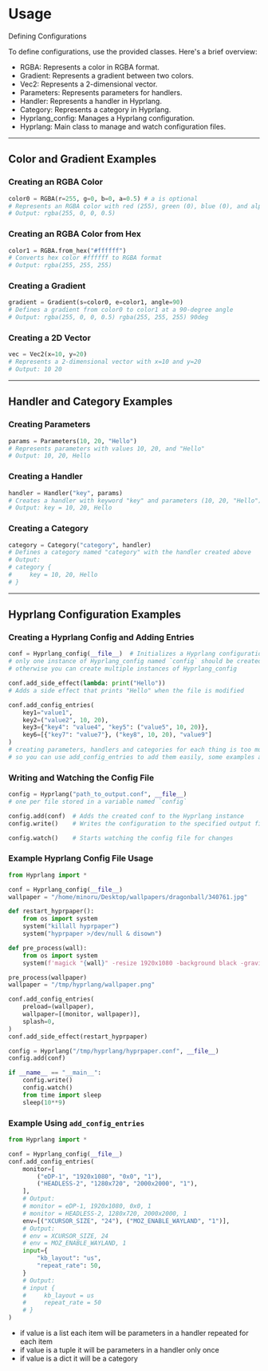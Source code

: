 # Usage
Defining Configurations

To define configurations, use the provided classes. Here's a brief overview:

-   RGBA: Represents a color in RGBA format.
-   Gradient: Represents a gradient between two colors.
-   Vec2: Represents a 2-dimensional vector.
-   Parameters: Represents parameters for handlers.
-   Handler: Represents a handler in Hyprlang.
-   Category: Represents a category in Hyprlang.
-   Hyprlang_config: Manages a Hyprlang configuration.
-   Hyprlang: Main class to manage and watch configuration files.

---

## **Color and Gradient Examples**

### Creating an RGBA Color
```python
color0 = RGBA(r=255, g=0, b=0, a=0.5) # a is optional
# Represents an RGBA color with red (255), green (0), blue (0), and alpha (0.5)
# Output: rgba(255, 0, 0, 0.5) 
```

### Creating an RGBA Color from Hex
```python
color1 = RGBA.from_hex("#ffffff")
# Converts hex color #ffffff to RGBA format
# Output: rgba(255, 255, 255)
```

### Creating a Gradient
```python
gradient = Gradient(s=color0, e=color1, angle=90)
# Defines a gradient from color0 to color1 at a 90-degree angle
# Output: rgba(255, 0, 0, 0.5) rgba(255, 255, 255) 90deg
```

### Creating a 2D Vector
```python
vec = Vec2(x=10, y=20)
# Represents a 2-dimensional vector with x=10 and y=20
# Output: 10 20
```

---

## **Handler and Category Examples**

### Creating Parameters
```python
params = Parameters(10, 20, "Hello")
# Represents parameters with values 10, 20, and "Hello"
# Output: 10, 20, Hello
```

### Creating a Handler
```python
handler = Handler("key", params)
# Creates a handler with keyword "key" and parameters (10, 20, "Hello")
# Output: key = 10, 20, Hello
```

### Creating a Category
```python
category = Category("category", handler)
# Defines a category named "category" with the handler created above
# Output:
# category {
#     key = 10, 20, Hello
# }
```

---

## **Hyprlang Configuration Examples**

### Creating a Hyprlang Config and Adding Entries
```python
conf = Hyprlang_config(__file__)  # Initializes a Hyprlang configuration with the current file name
# only one instance of Hyprlang_config named `config` should be created per file if you want to import it and use watch
# otherwise you can create multiple instances of Hyprlang_config

conf.add_side_effect(lambda: print("Hello"))
# Adds a side effect that prints "Hello" when the file is modified

conf.add_config_entries(
    key1="value1",
    key2=("value2", 10, 20),
    key3={"key4": "value4", "key5": ("value5", 10, 20)},
    key6=[{"key7": "value7"}, ("key8", 10, 20), "value9"]
)
# creating parameters, handlers and categories for each thing is too much work
# so you can use add_config_entries to add them easily, some examples at the end
```

### Writing and Watching the Config File
```python
config = Hyprlang("path_to_output.conf", __file__)
# one per file stored in a variable named `config`

config.add(conf)  # Adds the created conf to the Hyprlang instance
config.write()    # Writes the configuration to the specified output file

config.watch()    # Starts watching the config file for changes
```

### Example Hyprlang Config File Usage
```python
from Hyprlang import *

conf = Hyprlang_config(__file__)
wallpaper = "/home/minoru/Desktop/wallpapers/dragonball/340761.jpg"

def restart_hyprpaper():
    from os import system
    system("killall hyprpaper")
    system("hyprpaper >/dev/null & disown")

def pre_process(wall):
    from os import system
    system(f'magick "{wall}" -resize 1920x1080 -background black -gravity center -extent 1920x1080 /tmp/hyprlang/wallpaper.png')

pre_process(wallpaper)
wallpaper = "/tmp/hyprlang/wallpaper.png"

conf.add_config_entries(
    preload=(wallpaper),
    wallpaper=[(monitor, wallpaper)],
    splash=0,
)
conf.add_side_effect(restart_hyprpaper)

config = Hyprlang("/tmp/hyprlang/hyprpaper.conf", __file__)
config.add(conf)

if __name__ == "__main__":
    config.write()
    config.watch()
    from time import sleep
    sleep(10**9)
```

### Example Using `add_config_entries`
```python
from Hyprlang import *

conf = Hyprlang_config(__file__)
conf.add_config_entries(
    monitor=[
        ("eDP-1", "1920x1080", "0x0", "1"),
        ("HEADLESS-2", "1280x720", "2000x2000", "1"),
    ],
    # Output:
    # monitor = eDP-1, 1920x1080, 0x0, 1
    # monitor = HEADLESS-2, 1280x720, 2000x2000, 1
    env=[("XCURSOR_SIZE", "24"), ("MOZ_ENABLE_WAYLAND", "1")],
    # Output:
    # env = XCURSOR_SIZE, 24
    # env = MOZ_ENABLE_WAYLAND, 1
    input={
        "kb_layout": "us",
        "repeat_rate": 50,
    }
    # Output:
    # input {
    #     kb_layout = us
    #     repeat_rate = 50
    # }
)
```
- if value is a list each item will be parameters in a handler repeated for each item
- if value is a tuple it will be parameters in a handler only once
- if value is a dict it will be a category


